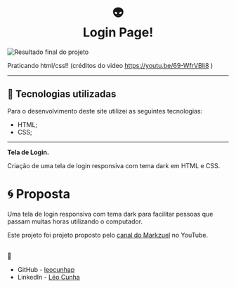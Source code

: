 
<h1 align="center">
  👽 <br>Login Page!
</h1>

![Resultado final do projeto](assets/preview.logo%20.png)


Praticando html/css!! (créditos do video https://youtu.be/69-WfrVBli8 )

---

## 💼 Tecnologias utilizadas

Para o desenvolvimento deste site utilizei as seguintes tecnologias:

- HTML;
- CSS;

---
**Tela de Login.**

Criação de uma tela de login responsiva com tema dark em HTML e CSS.  

# 🌀 Proposta <a name="id02"></a>

Uma tela de login responsiva com tema dark para facilitar pessoas que passam muitas horas utilizando o computador.

Este projeto foi projeto proposto pelo [canal do Markzuel](https://www.youtube.com/c/Markzuel) no YouTube. 


<br>
 📧 

- GitHub - [leocunhap](https://github.com/leocunhap)
- LinkedIn - [Léo Cunha](https://www.linkedin.com/in/l%C3%A9o-cunha)

